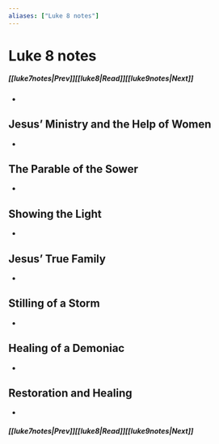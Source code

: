 ```yaml
---
aliases: ["Luke 8 notes"]
---
```

# Luke 8 notes
##### <span class=arrow-left></span>[[luke7notes|Prev]]<span class=navigation-separator></span>[[luke8|Read]]<span class=navigation-separator></span>[[luke9notes|Next]]<span class=arrow-right></span>
- 
## Jesus’ Ministry and the Help of Women
- 
## The Parable of the Sower
- 
## Showing the Light
- 
## Jesus’ True Family
- 
## Stilling of a Storm
- 
## Healing of a Demoniac
- 
## Restoration and Healing
- 
##### <span class=arrow-left></span>[[luke7notes|Prev]]<span class=navigation-separator></span>[[luke8|Read]]<span class=navigation-separator></span>[[luke9notes|Next]]<span class=arrow-right></span>